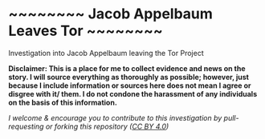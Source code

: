 # ~~~~~~~~ Jacob Appelbaum Leaves Tor ~~~~~~~~
Investigation into Jacob Appelbaum leaving the Tor Project

**Disclaimer: This is a place for me to collect evidence and news on the story. I will source everything as thoroughly as possible; however, just because I include information or sources here does not mean I agree or disgree with it/ them. I do not condone the harassment of any individuals on the basis of this information.**

*I welcome & encourage you to contribute to this investigation by pull-requesting or forking this repository ([CC BY 4.0](https://creativecommons.org/licenses/by/4.0/))*
